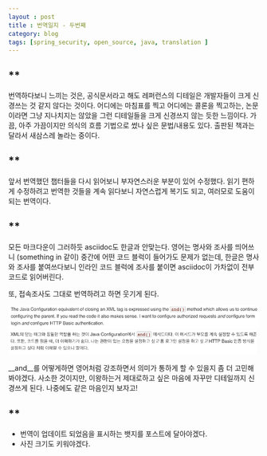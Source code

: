 ```yaml
---
layout : post
title : 번역일지 - 두번째
category: blog
tags: [spring_security, open_source, java, translation ]
---
```



**
----------------------

번역하다보니 느끼는 것은, 공식문서라고 해도 레퍼런스의 디테일은 개발자들이 크게 신경쓰는 것 같지 않다는 것이다. 어디에는 마침표를 찍고 어디에는 콜론을 찍고하는, 논문이라면 그냥 지나치지는 않았을 그런 디테일들을 크게 신경쓰지 않는 듯한 느낌이다. 가끔, 아주 가끔이지만 의식의 흐름 기법으로 썼나 싶은 문법/내용도 있다. 출판된 책과는 달라서 새삼스레 놀라는 중이다.


**
----------------------

앞서 번역했던 챕터들을 다시 읽어보니 부자연스러운 부분이 있어 수정했다. 읽기 편하게 수정하려고 번역한 것들을 계속 읽다보니 자연스럽게 복기도 되고, 여러모로 도움이 되는 번역이다.


**
----------------------

모든 마크다운이 그러하듯 asciidoc도 한글과 안맞는다. 영어는 명사와 조사를 띄어쓰니 (something in 같이) 중간에 어떤 코드 블럭이 들어가도 문제가 없는데, 한글은 명사와 조사를 붙여쓰다보니 인라인 코드 블럭에 조사를 붙이면 asciidoc이 가차없이 전부 코드로 읽어버린다. 

또, 접속조사도 그대로 번역하려고 하면 웃기게 된다.

![챕터3 번역 영어](/images/posts/2015/5/tran_english.png)
![챕터3 번역 한글](/images/posts/2015/5/tran_korean.png)

__and__를 어떻게하면 영어처럼 강조하면서 의미가 통하게 할 수 있을지 좀 더 고민해봐야겠다. 사소한 것이지만, 이왕하는거 제대로하고 싶은 마음에 자꾸만 디테일까지 신경쓰게 된다. 나중에도 같은 마음인지 보자고!


**
----------------------

- 번역이 업데이트 되었음을 표시하는 뱃지를 포스트에 달아야겠다.
- 사진 크기도 키워야겠다.